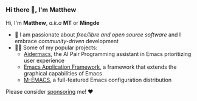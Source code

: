 ### Hi there 👋, I'm Matthew
Hi, I'm **Matthew**, *a.k.a* **MT** or **Mingde**

- 🤖 I am passionate about *free/libre and open source software* and I embrace *community-driven* development
- 👨‍💻 Some of my popular projects:
  - [Aidermacs](https://github.com/MatthewZMD/aidermacs), the AI Pair Programming assistant in Emacs prioritizing user experience
  - [Emacs Application Framework](https://github.com/emacs-eaf/emacs-application-framework), a framework that extends the graphical capabilities of Emacs
  - [M-EMACS](https://github.com/MatthewZMD/.emacs.d), a full-featured Emacs configuration distribution

Please consider [sponsoring](https://github.com/sponsors/MatthewZMD/) me! ❤
